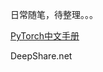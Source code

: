 ﻿---
title: 
date: 2019-11-06
tags:
categories: ["PyTorch笔记"]
mathjax: true
---

日常随笔，待整理。。。

<!-- more -->

[PyTorch中文手册](https://github.com/zergtant/pytorch-handbook)

DeepShare.net